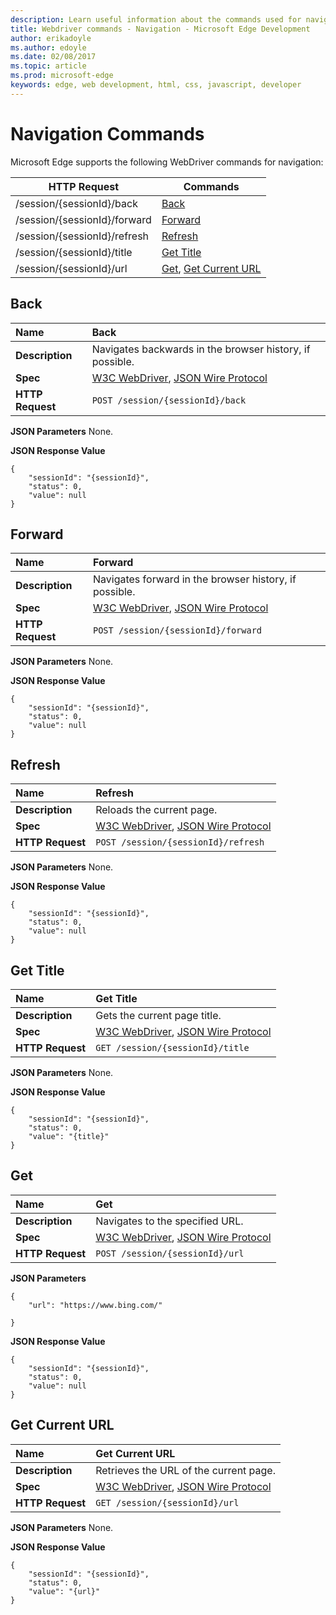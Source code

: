 ---description: Learn useful information about the commands used for navigation for the WebDriver API.
title: Webdriver commands - Navigation - Microsoft Edge Development
author: erikadoyle
ms.author: edoyle
ms.date: 02/08/2017
ms.topic: article
ms.prod: microsoft-edge
keywords: edge, web development, html, css, javascript, developer
---# Navigation CommandsMicrosoft Edge supports the following WebDriver commands for navigation:| HTTP Request | Commands || ------------ | -------- || /session/{sessionId}/back | [Back](#back) || /session/{sessionId}/forward | [Forward](#forward) || /session/{sessionId}/refresh | [Refresh](#refresh) || /session/{sessionId}/title | [Get Title](#get-title) || /session/{sessionId}/url | [Get](#get), [Get Current URL](#get-current-url) |## Back| **Name** | Back || :------- | :---------- || **Description** | Navigates backwards in the browser history, if possible. || **Spec** | [W3C WebDriver](https://w3c.github.io/webdriver/webdriver-spec.html#back), [JSON Wire Protocol](https://code.google.com/p/selenium/wiki/JsonWireProtocol#POST_/session/:sessionId/back) || **HTTP Request** | `POST /session/{sessionId}/back` |**JSON Parameters**None.**JSON Response Value**```{    "sessionId": "{sessionId}",    "status": 0,    "value": null}```## Forward| **Name** | Forward || :------- | :---------- || **Description** | Navigates forward in the browser history, if possible. || **Spec** | [W3C WebDriver](https://w3c.github.io/webdriver/webdriver-spec.html#back), [JSON Wire Protocol](https://code.google.com/p/selenium/wiki/JsonWireProtocol#POST_/session/:sessionId/back) || **HTTP Request** | `POST /session/{sessionId}/forward` |**JSON Parameters**None.**JSON Response Value**```{    "sessionId": "{sessionId}",    "status": 0,    "value": null}```## Refresh| **Name** | Refresh || :------- | :---------- || **Description** | Reloads the current page. || **Spec** | [W3C WebDriver](https://w3c.github.io/webdriver/webdriver-spec.html#refresh), [JSON Wire Protocol](https://code.google.com/p/selenium/wiki/JsonWireProtocol#/session/:sessionId/refresh) || **HTTP Request** | `POST /session/{sessionId}/refresh` |**JSON Parameters**None.**JSON Response Value**```{    "sessionId": "{sessionId}",    "status": 0,    "value": null}```## Get Title| **Name** | Get Title || :------- | :---------- || **Description** | Gets the current page title. || **Spec** | [W3C WebDriver](https://w3c.github.io/webdriver/webdriver-spec.html#get-title), [JSON Wire Protocol](https://code.google.com/p/selenium/wiki/JsonWireProtocol#/session/:sessionId/title) || **HTTP Request** | `GET /session/{sessionId}/title` |**JSON Parameters**None.**JSON Response Value**```{    "sessionId": "{sessionId}",    "status": 0,    "value": "{title}"}```## Get| **Name** | Get || :------- | :---------- || **Description** | Navigates to the specified URL. || **Spec** | [W3C WebDriver](https://w3c.github.io/webdriver/webdriver-spec.html#get), [JSON Wire Protocol](https://code.google.com/p/selenium/wiki/JsonWireProtocol#/session/:sessionId/url) || **HTTP Request** | `POST /session/{sessionId}/url` |**JSON Parameters**```{    "url": "https://www.bing.com/"}```**JSON Response Value**```{    "sessionId": "{sessionId}",    "status": 0,    "value": null}```## Get Current URL| **Name** | Get Current URL || :------- | :---------- || **Description** | Retrieves the URL of the current page. || **Spec** | [W3C WebDriver](https://w3c.github.io/webdriver/webdriver-spec.html#get-current-url), [JSON Wire Protocol](https://code.google.com/p/selenium/wiki/JsonWireProtocol#/session/:sessionId/url) || **HTTP Request** | `GET /session/{sessionId}/url` |**JSON Parameters**None.**JSON Response Value**```{    "sessionId": "{sessionId}",    "status": 0,    "value": "{url}"}```
